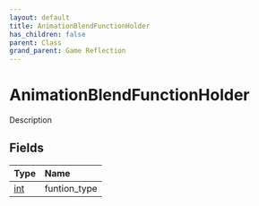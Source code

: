 ```yaml
---
layout: default
title: AnimationBlendFunctionHolder
has_children: false
parent: Class
grand_parent: Game Reflection
---
```

# AnimationBlendFunctionHolder
Description 

## Fields
| Type | Name |
|:-------------|:--------------|
| [int](/game-reflection/enums/int.md) | funtion_type |
